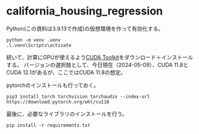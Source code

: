 # california_housing_regression

Python(この資料は3.9.13で作成)の仮想環境を作って有効化する。
```
python -m venv .venv
.\.venv\Scripts\activate
```
続いて、計算にGPUが使えるよう[CUDA Toolkit](https://developer.nvidia.com/cuda-toolkit)をダウンロード＋インストールする。
バージョンの選択肢として、今日現在（2024-05-09）、CUDA 11.8とCUDA 12.1があるが、ここではCUDA 11.8の想定。

pytorchのインストールも行っておく。
```
pip3 install torch torchvision torchaudio --index-url https://download.pytorch.org/whl/cu118
```

最後に、必要なライブラリのインストールを行う。
```
pip install -r requirements.txt
```

